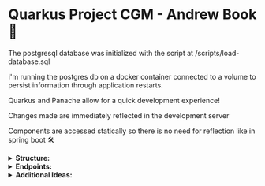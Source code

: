 # Quarkus Project CGM - Andrew Book 🚀

The postgresql database was initialized with the script at /scripts/load-database.sql

I'm running the postgres db on a docker container connected to a volume to persist information through application restarts.

Quarkus and Panache allow for a quick development experience!

Changes made are immediately reflected in the development server

Components are accessed statically so there is no need for reflection like in spring boot 🛠️

<details>
<summary><strong>Structure:</strong></summary>

### Model
- **Patient** and **Visit**
- Each represent a table in a PostgreSQL database
- There is a one **Patient** to many **Visit** relationship
- They take advantage of the PanacheEntity class
  - Queries are defined at this level. (Example: find all visits by patient id. Defined in Visits.java):
    ```java
    public static List<Visit> findAllByPatientId(UUID patientId){
        return find("patient.patientId", patientId).list();
    }
    ```

### Controller
- REST endpoint definitions
- PatientController.java and VisitController.java

### DTO
- In this project, I use Jackson to convert Java objects to JSON
- If an object (Visit or Patient) is accessed directly by ID, the entire object is returned.
  When looking for many objects (a list of all Patients), not all information is important.
  For this reason, I created some ListDto classes. These classes don't have all the information about an object.
  Only the important parts. Such as name and ID. The ID can be used to access the full object if desired.
</details>

<details>
<summary><strong>Endpoints:</strong></summary>

#### 1. GET /patient
**Response 200:**
```json
[
    {
        "firstName": "John",
        "lastName": "Doe",
        "patientId": "6179f94f-eb56-4e63-a00d-7c45d78c1ff2"
    },
    {
        "firstName": "Jane",
        "lastName": "Smith",
        "patientId": "756c3467-6950-449c-9287-e2b788378a53"
    },
    {
        "firstName": "Alice",
        "lastName": "Johnson",
        "patientId": "c6e67075-b22c-4ad9-9804-15b3dc2a3d3c"
    }
]
```

#### 2. GET /patient/{patientId}
**Response 200:**
```json
{
    "patientId": "6179f94f-eb56-4e63-a00d-7c45d78c1ff2",
    "firstName": "John",
    "lastName": "Doe",
    "dateOfBirth": "1990-05-15",
    "socialSecurityNumber": "123-45-6789"
}
```

#### 3. POST /visits/patient/{patientId} (create a visit for a patient)
**Body:**
```json
{
    "homeVisit": false,
    "visitReason": "RECURRING_VISIT",
    "familyHistory": "Diabetes",
    "visitTime": "2023-02-23T10:05:30"
}
```
**Response 201:**
```json
{
    "visitId": "6a895300-ec2e-46d6-a3ab-4ad921019fdf",
    "visitDatetime": "2023-02-23T10:05:30",
    "homeVisit": false,
    "visitReason": "RECURRING_VISIT",
    "familyHistory": "Diabetes",
    "patientId": "c6e67075-b22c-4ad9-9804-15b3dc2a3d3c"
}
```

#### 4. GET /visits/patient/{patientId} (all visits for a patient)
**Response 200:**
```json
[
    {
        "visitReason": "RECURRING_VISIT",
        "visitTime": "2023-02-23T10:05:30",
        "visitId": "6a895300-ec2e-46d6-a3ab-4ad921019fdf"
    },
    {
        "visitReason": "RECURRING_VISIT",
        "visitTime": "2023-01-15T10:05:30",
        "visitId": "d2166f9e-ff99-47c5-84d6-e5d2ba5c9811"
    }
]
```

#### 5. PATCH /visits/{visitId} (update an existinig visit)
**Body:**
```json
{
    "homeVisit": false,
    "visitReason": "RECURRING_VISIT",
    "familyHistory": "Diabetes and Arthritis",
    "visitTime": "2024-09-23T10:05:32"
}
```
**Response 200:**
```json
{
    "visitId": "6a895300-ec2e-46d6-a3ab-4ad921019fdf",
    "visitDatetime": "2024-09-23T10:05:32",
    "homeVisit": false,
    "visitReason": "RECURRING_VISIT",
    "familyHistory": "Diabetes and Arthritis",
    "patientId": "c6e67075-b22c-4ad9-9804-15b3dc2a3d3c"
}
```

#### 6. GET /visits/{visitId}
**Body:**
```json
{
    "visitId": "d9bea0ca-e7be-4ca6-a333-c8e0234405f6",
    "visitDatetime": "2024-09-23T10:05:32",
    "homeVisit": false,
    "visitReason": "RECURRING_VISIT",
    "familyHistory": "No relevant family history",
    "patientId": "6179f94f-eb56-4e63-a00d-7c45d78c1ff2"
}
```
</details>

<details>
<summary><strong>Additional Ideas:</strong></summary>
If I were to spend more time on this project, here are some improvements I would make.

##### SSN encryption
- It doesn't feel right to store social security numbers in plain text.
The SSNs should be encrypted with some key before they are stored in the db.
First, the endpoints should require some sort of authentication.
If the user is authenticated to see a Patienit's data, the SSN for that user could be decrypted.

##### Improvement to Family History
- Depending on the reason for the "Family History" field, there could be some improvements.
It is likely that information from Family History could be useful for more than one Visit.
Perhaps the family history could just be bound to the user.
- Family history could also have its own table. This could make it easier to diagnose Patients if their
family history could be automatically flagged for having certain values beyond plain text.

##### Code Design
- I am not a fan of putting so much logic at the controller/endpoitn level. If this application were to grow,
I would move object mapping and any business logic to a service level.

##### Unit Tests
- Due to time, I am skipping unit tests here. I have only tested the application with Postman. QuarkusTest seems to have great shortcuts for endpoint tests that may be more tedious with Spring.

</details>
